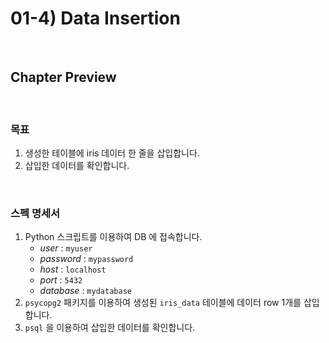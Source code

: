 # 01-4) Data Insertion

<br>

## Chapter Preview

<br>

### 목표
1. 생성한 테이블에 iris 데이터 한 줄을 삽입합니다.
2. 삽입한 데이터를 확인합니다.

<br>

### 스펙 명세서
1. Python 스크립트를 이용하여 DB 에 접속합니다.
    - *user* : `myuser`
    - *password* : `mypassword`
    - *host* : `localhost`
    - *port* : `5432`
    - *database* : `mydatabase`
2. `psycopg2` 패키지를 이용하여 생성된 `iris_data` 테이블에 데이터 row 1개를 삽입합니다.
3. `psql` 을 이용하여 삽입한 데이터를 확인합니다.